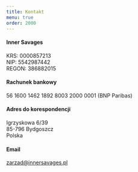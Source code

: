 ```yaml
---
title: Kontakt
menu: true
order: 2000
---
```


<!-- end -->

#### Inner Savages    
KRS: 0000857213  
NIP: 5542987442  
REGON: 386882015  

#### Rachunek bankowy  
56 1600 1462 1892 8003 2000 0001 (BNP Paribas)  
  
#### Adres do korespondencji  
Igrzyskowa 6/39  
85-796 Bydgoszcz  
Polska  

#### Email
[zarzad@innersavages.pl](zarzad@innersavages.pl)